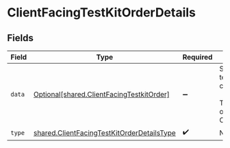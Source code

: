 # ClientFacingTestKitOrderDetails


## Fields

| Field                                                                                                    | Type                                                                                                     | Required                                                                                                 | Description                                                                                              |
| -------------------------------------------------------------------------------------------------------- | -------------------------------------------------------------------------------------------------------- | -------------------------------------------------------------------------------------------------------- | -------------------------------------------------------------------------------------------------------- |
| `data`                                                                                                   | [Optional[shared.ClientFacingTestkitOrder]](../../models/shared/clientfacingtestkitorder.md)             | :heavy_minus_sign:                                                                                       | Schema for a testkit order in the client facing API.<br/><br/>To be used as part of a ClientFacingOrder. |
| `type`                                                                                                   | [shared.ClientFacingTestKitOrderDetailsType](../../models/shared/clientfacingtestkitorderdetailstype.md) | :heavy_check_mark:                                                                                       | N/A                                                                                                      |